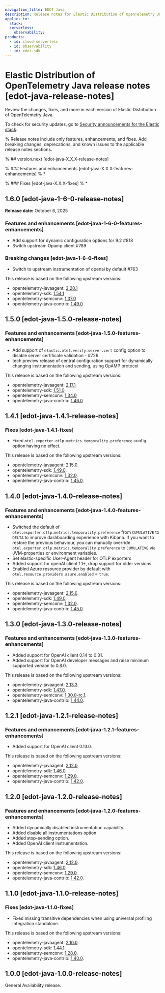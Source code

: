 ```yaml
---
navigation_title: EDOT Java
description: Release notes for Elastic Distribution of OpenTelemetry Java.
applies_to:
  stack:
  serverless:
    observability:
products:
  - id: cloud-serverless
  - id: observability
  - id: edot-sdk
---
```


# Elastic Distribution of OpenTelemetry Java release notes [edot-java-release-notes]

Review the changes, fixes, and more in each version of Elastic Distribution of OpenTelemetry Java.

To check for security updates, go to [Security announcements for the Elastic stack](https://discuss.elastic.co/c/announcements/security-announcements/31).

% Release notes include only features, enhancements, and fixes. Add breaking changes, deprecations, and known issues to the applicable release notes sections.

% ## version.next [edot-java-X.X.X-release-notes]

% ### Features and enhancements [edot-java-X.X.X-features-enhancements]
% *

% ### Fixes [edot-java-X.X.X-fixes]
% *

## 1.6.0 [edot-java-1-6-0-release-notes]
**Release date:** October 6, 2025

### Features and enhancements [edot-java-1-6-0-features-enhancements]
* Add support for dynamic configuration options for 9.2 #818
* Switch upstream Opamp client #789

### Breaking changes [edot-java-1-6-0-fixes]
* Switch to upstream instrumentation of openai by default #763

This release is based on the following upstream versions:


* opentelemetry-javaagent: [2.20.1](https://github.com/open-telemetry/opentelemetry-java-instrumentation/releases/tag/v2.20.1)
* opentelemetry-sdk: [1.54.1](https://github.com/open-telemetry/opentelemetry-java/releases/tag/v1.54.1)
* opentelemetry-semconv: [1.37.0](https://github.com/open-telemetry/semantic-conventions-java/releases/tag/v1.37.0)
* opentelemetry-java-contrib: [1.49.0](https://github.com/open-telemetry/opentelemetry-java-contrib/releases/tag/v1.49.0)

## 1.5.0 [edot-java-1.5.0-release-notes]

### Features and enhancements [edot-java-1.5.0-features-enhancements]

* Add support of `elastic.otel.verify.server.cert` config option to disable server certificate validation - #726
* tech preview release of central configuration support for dynamically changing instrumentation and sending, using OpAMP protocol

This release is based on the following upstream versions:

* opentelemetry-javaagent: [2.17.1](https://github.com/open-telemetry/opentelemetry-java-instrumentation/releases/tag/v2.17.1)
* opentelemetry-sdk: [1.51.0](https://github.com/open-telemetry/opentelemetry-java/releases/tag/v1.51.0)
* opentelemetry-semconv: [1.34.0](https://github.com/open-telemetry/semantic-conventions-java/releases/tag/v1.34.0)
* opentelemetry-java-contrib: [1.46.0](https://github.com/open-telemetry/opentelemetry-java-contrib/releases/tag/v1.46.0)

## 1.4.1 [edot-java-1.4.1-release-notes]

### Fixes [edot-java-1.4.1-fixes]

* Fixed `otel.exporter.otlp.metrics.temporality.preference` config option having no effect.

This release is based on the following upstream versions:

* opentelemetry-javaagent: [2.15.0](https://github.com/open-telemetry/opentelemetry-java-instrumentation/releases/tag/v2.15.0).
* opentelemetry-sdk: [1.49.0](https://github.com/open-telemetry/opentelemetry-java/releases/tag/v1.49.0).
* opentelemetry-semconv: [1.32.0](https://github.com/open-telemetry/semantic-conventions-java/releases/tag/v1.32.0).
* opentelemetry-java-contrib: [1.45.0](https://github.com/open-telemetry/opentelemetry-java-contrib/releases/tag/v1.45.0).

## 1.4.0 [edot-java-1.4.0-release-notes]

### Features and enhancements [edot-java-1.4.0-features-enhancements]

* Switched the default of `otel.exporter.otlp.metrics.temporality.preference` from `CUMULATIVE` to `DELTA` to improve dashboarding experience with Kibana. If you want to restore the previous behaviour, you can manually override `otel.exporter.otlp.metrics.temporality.preference` to `CUMULATIVE` via JVM-properties or environment variables.
* Set elastic-specific User-Agent header for OTLP exporters.
* Added support for openAI client 1.1+, drop support for older versions.
* Enabled Azure resource provider by default with `otel.resource.providers.azure.enabled` = `true`.

This release is based on the following upstream versions:

* opentelemetry-javaagent: [2.15.0](https://github.com/open-telemetry/opentelemetry-java-instrumentation/releases/tag/v2.15.0).
* opentelemetry-sdk: [1.49.0](https://github.com/open-telemetry/opentelemetry-java/releases/tag/v1.49.0).
* opentelemetry-semconv: [1.32.0](https://github.com/open-telemetry/semantic-conventions-java/releases/tag/v1.32.0).
* opentelemetry-java-contrib: [1.45.0](https://github.com/open-telemetry/opentelemetry-java-contrib/releases/tag/v1.45.0).

## 1.3.0 [edot-java-1.3.0-release-notes]

### Features and enhancements [edot-java-1.3.0-features-enhancements]

* Added support for OpenAI client 0.14 to 0.31.
* Added support for OpenAI developer messages and raise minimum supported version to 0.8.0.

This release is based on the following upstream versions:

* opentelemetry-javaagent: [2.13.3](https://github.com/open-telemetry/opentelemetry-java-instrumentation/releases/tag/v2.13.3).
* opentelemetry-sdk: [1.47.0](https://github.com/open-telemetry/opentelemetry-java/releases/tag/v1.47.0).
* opentelemetry-semconv: [1.30.0-rc.1](https://github.com/open-telemetry/semantic-conventions-java/releases/tag/v1.30.0-rc.1).
* opentelemetry-java-contrib: [1.44.0](https://github.com/open-telemetry/opentelemetry-java-contrib/releases/tag/v1.44.0).

## 1.2.1 [edot-java-1.2.1-release-notes]

### Features and enhancements [edot-java-1.2.1-features-enhancements]

* Added support for OpenAI client 0.13.0.

This release is based on the following upstream versions:

* opentelemetry-javaagent: [2.12.0](https://github.com/open-telemetry/opentelemetry-java-instrumentation/releases/tag/v2.12.0).
* opentelemetry-sdk: [1.46.0](https://github.com/open-telemetry/opentelemetry-java/releases/tag/v1.46.0).
* opentelemetry-semconv: [1.29.0](https://github.com/open-telemetry/semantic-conventions-java/releases/tag/v1.29.0).
* opentelemetry-java-contrib: [1.42.0](https://github.com/open-telemetry/opentelemetry-java-contrib/releases/tag/v1.42.0).

## 1.2.0 [edot-java-1.2.0-release-notes]

### Features and enhancements [edot-java-1.2.0-features-enhancements]

* Added dynamically disabled instrumentation capability.
* Added disable all instrumentations option.
* Added stop-sending option.
* Added OpenAI client instrumentation.

This release is based on the following upstream versions:

* opentelemetry-javaagent: [2.12.0](https://github.com/open-telemetry/opentelemetry-java-instrumentation/releases/tag/v2.12.0).
* opentelemetry-sdk: [1.46.0](https://github.com/open-telemetry/opentelemetry-java/releases/tag/v1.46.0)
* opentelemetry-semconv: [1.29.0](https://github.com/open-telemetry/semantic-conventions-java/releases/tag/v1.29.0).
* opentelemetry-java-contrib: [1.42.0](https://github.com/open-telemetry/opentelemetry-java-contrib/releases/tag/v1.42.0).

## 1.1.0 [edot-java-1.1.0-release-notes]

### Fixes [edot-java-1.1.0-fixes]

* Fixed missing transitive dependencies when using universal profiling integration standalone.

This release is based on the following upstream versions:

* opentelemetry-javaagent: [2.10.0](https://github.com/open-telemetry/opentelemetry-java-instrumentation/releases/tag/v2.10.0).
* opentelemetry-sdk: [1.44.1](https://github.com/open-telemetry/opentelemetry-java/releases/tag/v1.44.1).
* opentelemetry-semconv: [1.28.0](https://github.com/open-telemetry/semantic-conventions-java/releases/tag/v1.28.0).
* opentelemetry-java-contrib: [1.40.0](https://github.com/open-telemetry/opentelemetry-java-contrib/releases/tag/v1.40.0).

## 1.0.0 [edot-java-1.0.0-release-notes]

General Availability release.
